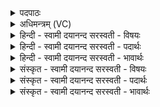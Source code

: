 <details><summary>पदपाठः</summary>

अ॒पाम्। त्॒वा। एम॑न् सा॒द॒या॒मि॒। अ॒पाम् त्वा॒ ओद्म॑न्। सा॒द॒या॒मि॒। अ॒पाम्। त्वा॒। भस्म॑न्। सा॒द॒या॒मि॒। अ॒पाम्। त्वा॒। ज्योति॑षि। सा॒द॒या॒मि॒। अ॒पाम्। त्वा॒। अय॑ने। सा॒द॒या॒मि॒। अ॒र्ण॒वे। त्वा॒। सद॑ने। सा॒द॒या॒मि॒। स॒मु॒द्रे। त्वा॒। सद॑ने। सा॒द॒या॒मि॒। स॒रि॒रे। त्वा॒। सद॑ने। सा॒द॒या॒मि॒। अ॒पाम्। त्वा॒। क्षये॑। सा॒द॒या॒मि॒। अ॒पाम्। त्वा॒। सधि॑षि। सा॒द॒या॒मि॒। अ॒पाम्। त्वा॒। सद॑ने। सा॒द॒या॒मि। अ॒पाम्। त्वा॒। स॒धस्थ॒ इति॑ स॒धऽस्थे॑। सा॒द॒या॒मि॒। अ॒पाम्। त्वा॒। योनौ॑। सा॒द॒या॒मि॒। अ॒पाम्। त्वा॒। पुरी॑षे। सा॒द॒या॒मि॒। अ॒पाम्। त्वा॒। पाथ॑सि। सा॒द॒या॒मि॒। गा॒य॒त्रेण॑। त्वा॒। छन्द॑सा। सा॒द॒या॒मि॒। त्रैष्टु॑भेन। त्रैस्तु॑भे॒नेति॒ त्रैऽस्तु॑भेन। त्वा॒। छन्द॑सा। सा॒द॒या॒मि॒। जाग॑तेन। त्वा॒। छन्द॑सा। सा॒द॒या॒मि॒। आनु॑ष्टुभेन। आनु॑स्तुभे॒नेत्यानु॑ऽस्तुभेन। त्वा॒। छन्द॑सा। सा॒द॒या॒मि॒। पाङ्क्ते॑न। त्वा॒। छन्द॑सा। सा॒द॒या॒मि॒। ५३।
</details>

<details><summary>अधिमन्त्रम् (VC)</summary>

- आपो देवताः
- उशना ऋषिः
- ब्राह्मी पङ्क्तिः, ब्राह्मी जगती
- पञ्चमः, निषादः
</details>

<details><summary>हिन्दी - स्वामी दयानन्द सरस्वती  - विषयः</summary>

अब पढ़नेवालों को पढ़ानेवाले क्या उपदेश करें, यह विषय अगले मन्त्र में कहा है ॥
</details>

<details><summary>हिन्दी - स्वामी दयानन्द सरस्वती  - पदार्थः</summary>

पदार्थान्वयभाषाः -  हे मनुष्य ! जैसे शिक्षा करनेवाला मैं (अपाम्) प्राणों की रक्षा के निमित्त (एमन्) गमनशील वायु में (त्वा) तुझ को (सादयामि) स्थापित करता हूँ, (अपाम्) जलों की (ओद्मन्) आर्द्रतायुक्त ओषधियों में (त्वा) तुझ को (सादयामि) स्थापना करता हूँ, (अपाम्) प्राप्त हुए काष्ठों की (भस्मन्) राख में (त्वा) तुझ को (सादयामि) संयुक्त करता हूँ, (अपाम्) व्याप्त हुए बिजुली आदि अग्नि के (ज्योतिषि) प्रकाश में (त्वा) तुझ को (सादयामि) नियुक्त करता हूँ, (अपाम्) अवकाशवाले (अयने) स्थान में (त्वा) तुझ को (सादयामि) बैठाता हूँ, (सदने) स्थिति के योग्य (अर्णवे) प्राणविद्या में (त्वा) तुझ को (सादयामि) संयुक्त करता हूँ, (सदने) गमनशील (समुद्रे) मन के विषय में (त्वा) तुझ को (सादयामि) सम्बद्ध करता हूँ, (सदने) प्राप्त होने योग्य (सरिरे) वाणी के विषय में (त्वा) तुझ को (सादयामि) संयुक्त करता हूँ, (अपाम्) प्राप्त होने योग्य पदार्थों के सम्बन्धी (क्षये) घर में (त्वा) तुझ को (सादयामि) स्थापित करता हूँ, (अपाम्) अनेक प्रकार के व्याप्त शब्दों के सम्बन्धी (सधिषि) उस पदार्थ में कि जिससे अनेक शब्दों को समान यह जीव सुनता है अर्थात् कान के विषय में (त्वा) तुझ को (सादयामि) स्थित करता हूँ, (अपाम्) जलों के (सदने) अन्तरिक्षरूप स्थान में (त्वा) तुझ को (सादयामि) स्थापित करता हूँ, (अपाम्) जलों के (सधस्थे) तुल्यस्थान में (त्वा) तुझ को (सादयामि) स्थापित करता हूँ, (अपाम्) जलों के (योनौ) समुद्र में (त्वा) तुझ को (सादयामि) नियुक्त करता हूँ, (अपाम्) जलों की (पुरीषे) रेती में (त्वा) तुझ को (सादयामि) नियुक्त करता हूँ, (अपाम्) जलों के (पाथसि) अन्न में (त्वा) तुझ को (सादयामि) प्रेरणा करता हूँ, (गायत्रेण) गायत्री छन्द से निकले (छन्दसा) स्वतन्त्र अर्थ के साथ (त्वा) तुझको (सादयामि) नियुक्त करता हूँ, (त्रैष्टुभेन) त्रिष्टुप् मन्त्र से विहित (छन्दसा) शुद्ध अर्थ के साथ (त्वा) तुझ को (सादयामि) नियुक्त करता हूँ, (जागतेन) जगती छन्द में कहे (छन्दसा) आनन्दायक अर्थ के साथ (त्वा) तुझ को (सादयामि) नियुक्त करता हूँ, (आनुष्टुभेन) अनुष्टुप् मन्त्र में कहे (छन्दसा) शुद्ध अर्थ के साथ (त्वा) तुझ को (सादयामि) प्रेरणा करता हूँ और (पाङ्क्तेन) पङ्क्ति मन्त्र से प्रकाशित हुए (छन्दसा) निर्मल अर्थ के साथ (त्वा) तुझ को (सादयामि) प्रेरित करता हूँ, वैसे ही तू वर्त्तमान रह ॥५३ ॥
</details>

<details><summary>हिन्दी - स्वामी दयानन्द सरस्वती  - भावार्थः</summary>

भावार्थभाषाः -  विद्वानों को चाहिये कि सब पुरुषों को और सब स्त्रियों को वेद पढ़ा और जगत् के वायु आदि पदार्थों की विद्या में निपुण करके उन को उन पदार्थों से प्रयोजन साधने में प्रवृत्त करें ॥५३ ॥
</details>

<details><summary>संस्कृत - स्वामी दयानन्द सरस्वती  - विषयः</summary>

अथाध्येतृजनाध्यापकाः किमुपदिशेयुरित्याह ॥
</details>

<details><summary>संस्कृत - स्वामी दयानन्द सरस्वती  - पदार्थः</summary>

पदार्थान्वयभाषाः -  हे मनुष्य ! यथा शिक्षकोऽहमपामेमंस्त्वा सादयाम्यपामोद्मंस्त्वा सादयाम्यपां भस्मंस्त्वा सादयाम्यपां ज्योतिषि त्वा सादयाम्यपामयने त्वा सादयाम्यर्णवे सदने त्वा सादयामि, समुद्रे सदने त्वा सादयामि, सरिरे सदने त्वा सादयाम्यपां क्षये त्वा सादयाम्यपां सधिषि त्वा सादयाम्यपां सदने त्वा सादयाम्यपां सधस्थे त्वा सादयाम्यपां योनौ त्वा सादयाम्यपां पुरीषे त्वा सादयाम्यपां पाथसि त्वा सादयामि, गायत्रेण छन्दसा त्वा सादयामि, त्रैष्टुभेन छन्दसा त्वा सादयामि, जागतेन छन्दसा त्वा सादयाम्यानुष्टुभेन छन्दसा त्वा सादयामि, पाङ्क्तेन छन्दसा त्वा सादयामि, तथैव वर्तस्व ॥५३ ॥
</details>

<details><summary>संस्कृत - स्वामी दयानन्द सरस्वती  - भावार्थः</summary>

भावार्थभाषाः -  विद्वद्भिः सर्वान् पुरुषान् स्त्रियश्च वेदानध्याप्य जगत्स्थानां वाय्वादिपदार्थानां विद्यासु निपुणीकृत्य तेभ्यः प्रयोजनसाधने प्रवर्तनीयाः ॥५३ ॥
</details>